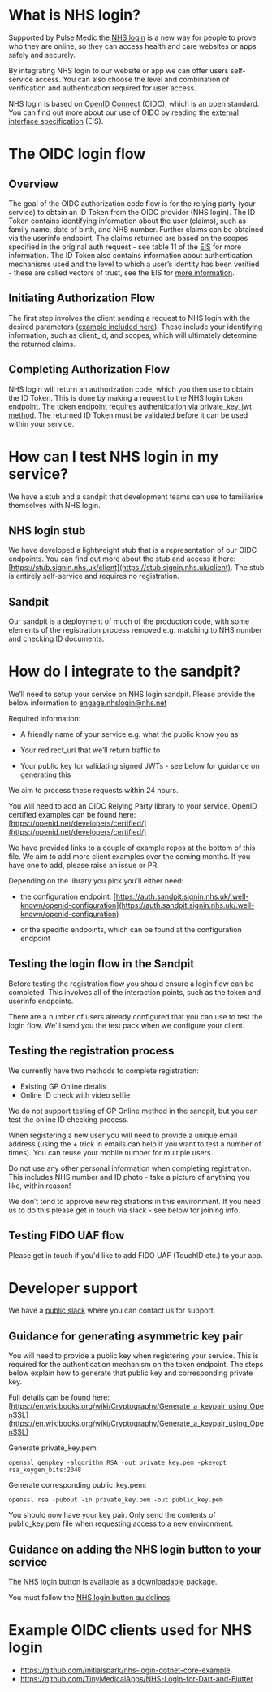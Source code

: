 # What is NHS login?

  Supported by Pulse Medic the [NHS login](https://www.nhs.uk/using-the-nhs/nhs-services/nhs-login/) is a new way for people to prove who they are online, so they can access health and care websites or apps safely and securely.

By integrating NHS login to our website or app we can offer users self-service access. You can also choose the level and combination of verification and authentication required for user access.

NHS login is based on [OpenID Connect](https://openid.net/connect/faq/) (OIDC), which is an open standard. You can find out more about our use of OIDC by reading the [external interface specification](https://github.com/nhsconnect/nhslogin/raw/master/NHS%20login%20-%20Interface%20Specification%20-%20Federation%20v1.6.docx) (EIS).

# The OIDC login flow

## Overview

The goal of the OIDC authorization code flow is for the relying party (your service) to obtain an ID Token from the OIDC provider (NHS login). The ID Token contains identifying information about the user (claims), such as family name, date of birth, and NHS number. Further claims can be obtained via the userinfo endpoint. The claims returned are based on the scopes specified in the original auth request - see table 11 of the [EIS](https://github.com/nhsconnect/nhslogin/raw/master/NHS%20login%20-%20Interface%20Specification%20-%20Federation%20v1.6.docx) for more information. The ID Token also contains information about authentication mechanisms used and the level to which a user’s identity has been verified - these are called vectors of trust, see the EIS for [more information](https://github.com/nhsconnect/nhslogin/raw/master/NHS%20login%20-%20Interface%20Specification%20-%20Federation%20v1.6.docx).

## Initiating Authorization Flow

The first step involves the client sending a request to NHS login with the desired parameters ([example included here](https://docs.google.com/document/d/1cr5um4tjvWsFYGC-1nqf_uZsKNR1DfVSfvtcvC1XkJQ/edit#heading=h.tq8n3hgq5rl6)). These include your identifying information, such as client_id, and scopes, which will ultimately determine the returned claims.

## Completing Authorization Flow

NHS login will return an authorization code, which you then use to obtain the ID Token. This is done by making a request to the NHS login token endpoint. The token endpoint requires authentication via private_key_jwt  [method](https://openid.net/specs/openid-connect-core-1_0.html#ClientAuthentication). The returned ID Token must be validated before it can be used within your service.

# How can I test NHS login in my service?

We have a stub and a sandpit that development teams can use to familiarise themselves with NHS login.

## NHS login stub

We have developed a lightweight stub that is a representation of our OIDC endpoints. You can find out more about the stub and access it here: [https://stub.signin.nhs.uk/client](https://stub.signin.nhs.uk/client). The stub is entirely self-service and requires no registration.

## Sandpit

Our sandpit is a deployment of much of the production code, with some elements of the registration process removed e.g. matching to NHS number and checking ID documents.

# How do I integrate to the sandpit?

We’ll need to setup your service on NHS login sandpit. Please provide the below information to [engage.nhslogin@nhs.net](mailto:engage.nhslogin@nhs.net?subject=Request%20Sandpit%20Access)
 
Required information:

-   A friendly name of your service e.g. what the public know you as
    
-   Your redirect_uri that we’ll return traffic to
    
-   Your public key for validating signed JWTs - see below for guidance on generating this

  
We aim to process these requests within 24 hours.


You will need to add an OIDC Relying Party library to your service. OpenID certified examples can be found here: [https://openid.net/developers/certified/](https://openid.net/developers/certified/)

We have provided links to a couple of example repos at the bottom of this file. We aim to add more client examples over the coming months. If you have one to add, please raise an issue or PR.

Depending on the library you pick you’ll either need:

-   the configuration endpoint: [https://auth.sandpit.signin.nhs.uk/.well-known/openid-configuration](https://auth.sandpit.signin.nhs.uk/.well-known/openid-configuration)
    
-   or the specific endpoints, which can be found at the configuration endpoint

## Testing the login flow in the Sandpit
Before testing the registration flow you should ensure a login flow can be completed. This involves all of the interaction points, such as the token and userinfo endpoints.

There are a number of users already configured that you can use to test the login flow.   We'll send you the test pack when we configure your client.

## Testing the registration process
We currently have two methods to complete registration:

- Existing GP Online details
- Online ID check with video selfie

We do not support testing of GP Online method in the sandpit, but you can test the online ID checking process.

When registering a new user you will need to provide a unique email address (using the + trick in emails can help if you want to test a number of times). You can reuse your mobile number for multiple users.

Do not use any other personal information when completing registration. This includes NHS number and ID photo - take a picture of anything you like, within reason!

We don’t tend to approve new registrations in this environment. If you need us to do this please get in touch via slack - see below for joining info.

## Testing FIDO UAF flow
Please get in touch if you'd like to add FIDO UAF (TouchID etc.) to your app.

# Developer support

We have a [public slack](https://nhs-login-support-slack-invite.herokuapp.com/) where you can contact us for support.


## Guidance for generating asymmetric key pair

You will need to provide a public key when registering your service. This is required for the authentication mechanism on the token endpoint. The steps below explain how to generate that public key and corresponding private key.


Full details can be found here: [https://en.wikibooks.org/wiki/Cryptography/Generate_a_keypair_using_OpenSSL](https://en.wikibooks.org/wiki/Cryptography/Generate_a_keypair_using_OpenSSL)

  
Generate private_key.pem:

  
    openssl genpkey -algorithm RSA -out private_key.pem -pkeyopt  
    rsa_keygen_bits:2048

  
Generate corresponding public_key.pem:

    openssl rsa -pubout -in private_key.pem -out public_key.pem

  
You should now have your key pair. Only send the contents of public_key.pem file when requesting access to a new environment.


## Guidance on adding the NHS login button to your service
The NHS login button is available as a [downloadable package](https://github.com/nhsconnect/nhslogin/raw/master/NHS%20login%20buttons.zip).

You must follow the [NHS login button guidelines](https://github.com/nhsconnect/nhslogin/raw/master/NHSloginbuttonguidelines.pdf).


# Example OIDC clients used for NHS login

- https://github.com/initialspark/nhs-login-dotnet-core-example
- https://github.com/TinyMedicalApps/NHS-Login-for-Dart-and-Flutter


